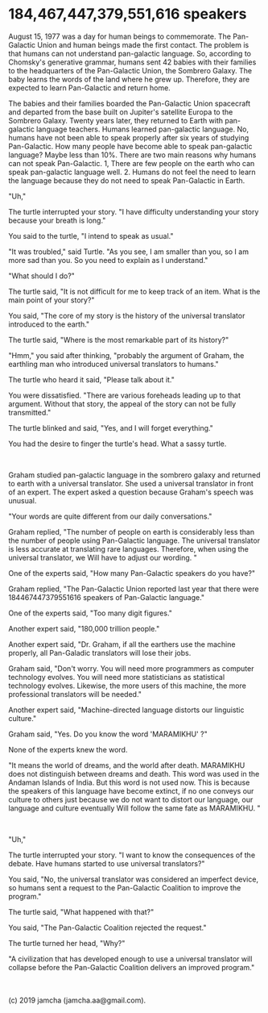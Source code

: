 

# 184,467,447,379,551,616 speakers

August 15, 1977 was a day for human beings to commemorate. The Pan-Galactic Union and human beings made the first contact. The problem is that humans can not understand pan-galactic language. So, according to Chomsky's generative grammar, humans sent 42 babies with their families to the headquarters of the Pan-Galactic Union, the Sombrero Galaxy. The baby learns the words of the land where he grew up. Therefore, they are expected to learn Pan-Galactic and return home.

The babies and their families boarded the Pan-Galactic Union spacecraft and departed from the base built on Jupiter's satellite Europa to the Sombrero Galaxy. Twenty years later, they returned to Earth with pan-galactic language teachers. Humans learned pan-galactic language. No, humans have not been able to speak properly after six years of studying Pan-Galactic. How many people have become able to speak pan-galactic language? Maybe less than 10%. There are two main reasons why humans can not speak Pan-Galactic. 1, There are few people on the earth who can speak pan-galactic language well. 2. Humans do not feel the need to learn the language because they do not need to speak Pan-Galactic in Earth.

"Uh,"

The turtle interrupted your story. "I have difficulty understanding your story because your breath is long."

You said to the turtle, "I intend to speak as usual."

"It was troubled," said Turtle. "As you see, I am smaller than you, so I am more sad than you. So you need to explain as I understand."

"What should I do?"

The turtle said, "It is not difficult for me to keep track of an item. What is the main point of your story?"

You said, "The core of my story is the history of the universal translator introduced to the earth."

The turtle said, "Where is the most remarkable part of its history?"

"Hmm," you said after thinking, "probably the argument of Graham, the earthling man who introduced universal translators to humans."

The turtle who heard it said, "Please talk about it."

You were dissatisfied. "There are various foreheads leading up to that argument. Without that story, the appeal of the story can not be fully transmitted."

The turtle blinked and said, "Yes, and I will forget everything."

You had the desire to finger the turtle's head. What a sassy turtle.

<br>

Graham studied pan-galactic language in the sombrero galaxy and returned to earth with a universal translator. She used a universal translator in front of an expert. The expert asked a question because Graham's speech was unusual.

"Your words are quite different from our daily conversations."

Graham replied, "The number of people on earth is considerably less than the number of people using Pan-Galactic language. The universal translator is less accurate at translating rare languages. Therefore, when using the universal translator, we Will have to adjust our wording. "

One of the experts said, "How many Pan-Galactic speakers do you have?"

Graham replied, "The Pan-Galactic Union reported last year that there were 184467447379551616 speakers of Pan-Galactic language."

One of the experts said, "Too many digit figures."

Another expert said, "180,000 trillion people."

Another expert said, "Dr. Graham, if all the earthers use the machine properly, all Pan-Galadic translators will lose their jobs.

Graham said, "Don't worry. You will need more programmers as computer technology evolves. You will need more statisticians as statistical technology evolves. Likewise, the more users of this machine, the more professional translators will be needed."

Another expert said, "Machine-directed language distorts our linguistic culture."

Graham said, "Yes. Do you know the word 'MARAMIKHU' ?"

None of the experts knew the word.

"It means the world of dreams, and the world after death. MARAMIKHU does not distinguish between dreams and death. This word was used in the Andaman Islands of India. But this word is not used now. This is because the speakers of this language have become extinct, if no one conveys our culture to others just because we do not want to distort our language, our language and culture eventually Will follow the same fate as MARAMIKHU. "

<br>

"Uh,"

The turtle interrupted your story. "I want to know the consequences of the debate. Have humans started to use universal translators?"

You said, "No, the universal translator was considered an imperfect device, so humans sent a request to the Pan-Galactic Coalition to improve the program."

The turtle said, "What happened with that?"

You said, "The Pan-Galactic Coalition rejected the request."

The turtle turned her head, "Why?"

"A civilization that has developed enough to use a universal translator will collapse before the Pan-Galactic Coalition delivers an improved program."

<br>
<br>
(c) 2019 jamcha (jamcha.aa@gmail.com).

